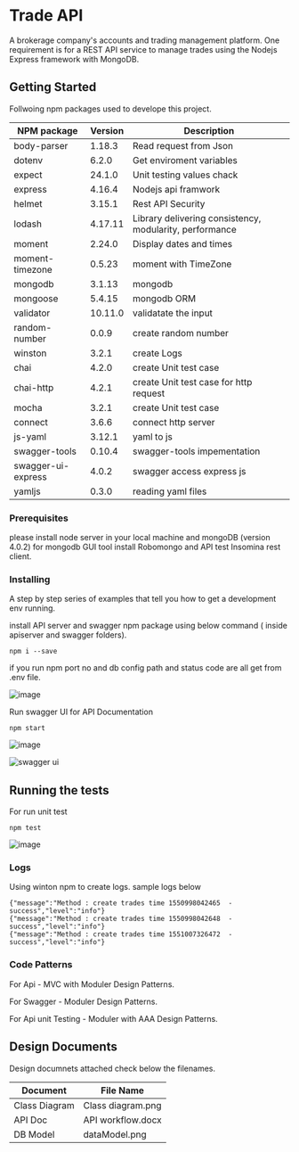 # Trade API

A brokerage company's accounts and trading management platform. One requirement is for a REST API service to manage trades using the Nodejs Express framework with MongoDB.

## Getting Started

Follwoing npm packages used to develope this project.

|NPM package    | Version       | Description   |
| ------------- | ------------- |-------------- |
| body-parser   | 1.18.3        | Read request from Json    |
| dotenv        | 6.2.0         | Get enviroment variables  |
| expect        | 24.1.0        | Unit testing values chack |
| express       | 4.16.4        | Nodejs api framwork       |
| helmet        | 3.15.1        | Rest API Security  |
| lodash        | 4.17.11       | Library delivering consistency, modularity, performance  |
| moment        | 2.24.0        | Display dates and times  |
| moment-timezone| 0.5.23       | moment with TimeZone  |
| mongodb       | 3.1.13        | mongodb   |
| mongoose      | 5.4.15        | mongodb ORM  |
| validator     | 10.11.0       | validatate the input  |
| random-number | 0.0.9         | create random number |
| winston       | 3.2.1         | create Logs |
| chai          | 4.2.0         | create Unit test case  |
| chai-http     | 4.2.1         | create Unit test case for http request |
| mocha         | 3.2.1         | create Unit test case |
| connect       | 3.6.6         | connect http server |
| js-yaml       | 3.12.1        | yaml to js  |
| swagger-tools | 0.10.4        | swagger-tools impementation |
| swagger-ui-express | 4.0.2    | swagger access express js  |
| yamljs | 0.3.0   | reading yaml files|


### Prerequisites

please install node server  in your local machine and mongoDB (version 4.0.2) for mongodb GUI tool install Robomongo and API test Insomina rest client.

### Installing

A step by step series of examples that tell you how to get a development env running.

install API server and swagger npm package  using below command ( inside apiserver and swagger folders).

```
npm i --save
```

if you run npm port no and db config path and status code are all  get from .env file.

![image](https://user-images.githubusercontent.com/14818202/53307846-6624a800-38c2-11e9-9170-59cb47723da4.png)


Run swagger UI for API Documentation

```
npm start
```
![image](https://user-images.githubusercontent.com/14818202/53307880-b3a11500-38c2-11e9-8f14-0f4858cd395d.png)


![swagger ui](https://user-images.githubusercontent.com/14818202/53307932-1c888d00-38c3-11e9-9bf3-c7d6ad24a494.png)


## Running the tests

For run unit test

```
npm test
```
![image](https://user-images.githubusercontent.com/14818202/53307980-9a4c9880-38c3-11e9-9585-0ac8d20fab34.png)


### Logs

Using winton npm  to create logs. sample logs below
```
{"message":"Method : create trades time 1550998042465  - success","level":"info"}
{"message":"Method : create trades time 1550998042648  - success","level":"info"}
{"message":"Method : create trades time 1551007326472  - success","level":"info"}
```

### Code Patterns

For Api  - MVC with Moduler Design Patterns.

For Swagger -  Moduler Design Patterns.

For Api unit Testing -  Moduler with AAA Design Patterns.


## Design Documents

Design documnets attached check below the filenames.

|Document        | File Name     |
| ------------- | ------------- |
| Class Diagram | Class diagram.png        |
| API Doc        | API workflow.docx         |
| DB Model        |dataModel.png        |




<!-- ### And coding style tests

Explain what these tests test and why

```
Give an example
```

## Deployment

Add additional notes about how to deploy this on a live system

## Built With

* [Dropwizard](http://www.dropwizard.io/1.0.2/docs/) - The web framework used
* [Maven](https://maven.apache.org/) - Dependency Management
* [ROME](https://rometools.github.io/rome/) - Used to generate RSS Feeds

## Contributing

Please read [CONTRIBUTING.md](https://gist.github.com/PurpleBooth/b24679402957c63ec426) for details on our code of conduct, and the process for submitting pull requests to us.

## Versioning

We use [SemVer](http://semver.org/) for versioning. For the versions available, see the [tags on this repository](https://github.com/your/project/tags).

## Authors

* **Billie Thompson** - *Initial work* - [PurpleBooth](https://github.com/PurpleBooth)

See also the list of [contributors](https://github.com/your/project/contributors) who participated in this project.

## License

This project is licensed under the MIT License - see the [LICENSE.md](LICENSE.md) file for details

## Acknowledgments

* Hat tip to anyone whose code was used
* Inspiration
* etc -->
